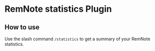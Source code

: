 # RemNote statistics Plugin

## How to use
Use the slash command `/statistics` to get a summary of your RemNote statistics.